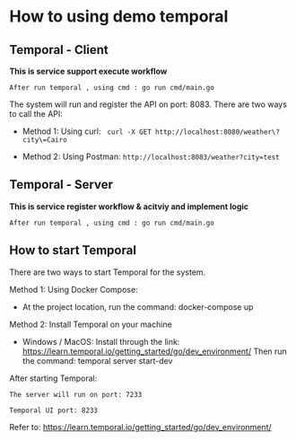 # How to using demo temporal

## Temporal - Client
**This is service support execute workflow** 

`After run temporal , using cmd : go run cmd/main.go`

The system will run and register the API on port: 8083.
There are two ways to call the API:

* Method 1: Using curl:
` curl -X GET http://localhost:8080/weather\?city\=Cairo`


* Method 2: Using Postman:
`http://localhost:8083/weather?city=test`


## Temporal - Server
**This is service register workflow & acitviy and implement logic**

`After run temporal , using cmd : go run cmd/main.go
`
## How to start Temporal
There are two ways to start Temporal for the system.

Method 1: Using Docker Compose: 

- At the project location, run the command: docker-compose up

Method 2: Install Temporal on your machine

- Windows / MacOS: Install through the link: https://learn.temporal.io/getting_started/go/dev_environment/
Then run the command: temporal server start-dev

After starting Temporal:

`The server will run on port: 7233`

`Temporal UI port: 8233`

Refer to: https://learn.temporal.io/getting_started/go/dev_environment/
